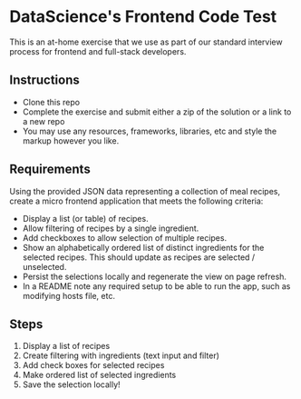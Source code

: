 DataScience's Frontend Code Test
==================

This is an at-home exercise that we use as part of our standard interview process for frontend and full-stack developers.

## Instructions

* Clone this repo
* Complete the exercise and submit either a zip of the solution or a link to a new repo
* You may use any resources, frameworks, libraries, etc and style the markup however you like.

## Requirements

Using the provided JSON data representing a collection of meal recipes, create a micro frontend application that meets the following criteria:

* Display a list (or table) of recipes.
* Allow filtering of recipes by a single ingredient.
* Add checkboxes to allow selection of multiple recipes.
* Show an alphabetically ordered list of distinct ingredients for the selected recipes. This should update as recipes are selected / unselected.
* Persist the selections locally and regenerate the view on page refresh.
* In a README note any required setup to be able to run the app, such as modifying hosts file, etc.



## Steps
1. Display a list of recipes
2. Create filtering with ingredients (text input and filter)
3. Add check boxes for selected recipes
4. Make ordered list of selected ingredients
5. Save the selection locally!